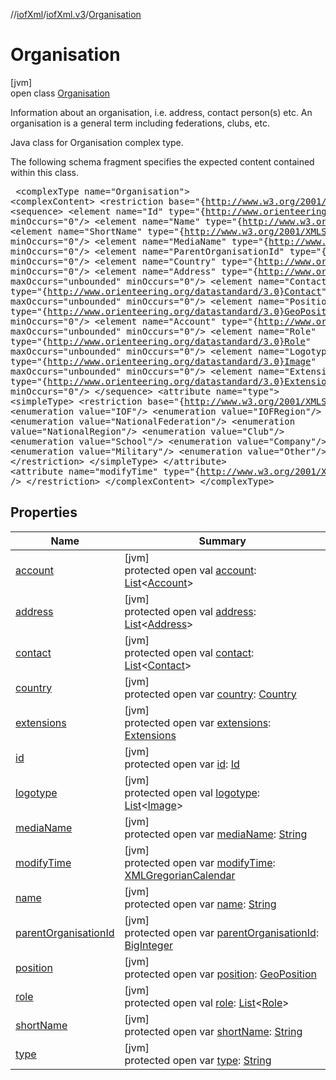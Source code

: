 //[iofXml](../../../index.md)/[iofXml.v3](../index.md)/[Organisation](index.md)

# Organisation

[jvm]\
open class [Organisation](index.md)

Information about an organisation, i.e. address, contact person(s) etc. An organisation is a general term including federations, clubs, etc. <p>Java class for Organisation complex type. <p>The following schema fragment specifies the expected content contained within this class. <pre> &lt;complexType name="Organisation"&gt; &lt;complexContent&gt; &lt;restriction base="{http://www.w3.org/2001/XMLSchema}anyType"&gt; &lt;sequence&gt; &lt;element name="Id" type="{http://www.orienteering.org/datastandard/3.0}Id" minOccurs="0"/&gt; &lt;element name="Name" type="{http://www.w3.org/2001/XMLSchema}string"/&gt; &lt;element name="ShortName" type="{http://www.w3.org/2001/XMLSchema}string" minOccurs="0"/&gt; &lt;element name="MediaName" type="{http://www.w3.org/2001/XMLSchema}string" minOccurs="0"/&gt; &lt;element name="ParentOrganisationId" type="{http://www.w3.org/2001/XMLSchema}integer" minOccurs="0"/&gt; &lt;element name="Country" type="{http://www.orienteering.org/datastandard/3.0}Country" minOccurs="0"/&gt; &lt;element name="Address" type="{http://www.orienteering.org/datastandard/3.0}Address" maxOccurs="unbounded" minOccurs="0"/&gt; &lt;element name="Contact" type="{http://www.orienteering.org/datastandard/3.0}Contact" maxOccurs="unbounded" minOccurs="0"/&gt; &lt;element name="Position" type="{http://www.orienteering.org/datastandard/3.0}GeoPosition" minOccurs="0"/&gt; &lt;element name="Account" type="{http://www.orienteering.org/datastandard/3.0}Account" maxOccurs="unbounded" minOccurs="0"/&gt; &lt;element name="Role" type="{http://www.orienteering.org/datastandard/3.0}Role" maxOccurs="unbounded" minOccurs="0"/&gt; &lt;element name="Logotype" type="{http://www.orienteering.org/datastandard/3.0}Image" maxOccurs="unbounded" minOccurs="0"/&gt; &lt;element name="Extensions" type="{http://www.orienteering.org/datastandard/3.0}Extensions" minOccurs="0"/&gt; &lt;/sequence&gt; &lt;attribute name="type"&gt; &lt;simpleType&gt; &lt;restriction base="{http://www.w3.org/2001/XMLSchema}NMTOKEN"&gt; &lt;enumeration value="IOF"/&gt; &lt;enumeration value="IOFRegion"/&gt; &lt;enumeration value="NationalFederation"/&gt; &lt;enumeration value="NationalRegion"/&gt; &lt;enumeration value="Club"/&gt; &lt;enumeration value="School"/&gt; &lt;enumeration value="Company"/&gt; &lt;enumeration value="Military"/&gt; &lt;enumeration value="Other"/&gt; &lt;/restriction&gt; &lt;/simpleType&gt; &lt;/attribute&gt; &lt;attribute name="modifyTime" type="{http://www.w3.org/2001/XMLSchema}dateTime" /&gt; &lt;/restriction&gt; &lt;/complexContent&gt; &lt;/complexType&gt; </pre>

## Properties

| Name | Summary |
|---|---|
| [account](account.md) | [jvm]<br>protected open val [account](account.md): [List](https://docs.oracle.com/javase/8/docs/api/java/util/List.html)<[Account](../-account/index.md)> |
| [address](address.md) | [jvm]<br>protected open val [address](address.md): [List](https://docs.oracle.com/javase/8/docs/api/java/util/List.html)<[Address](../-address/index.md)> |
| [contact](contact.md) | [jvm]<br>protected open val [contact](contact.md): [List](https://docs.oracle.com/javase/8/docs/api/java/util/List.html)<[Contact](../-contact/index.md)> |
| [country](country.md) | [jvm]<br>protected open var [country](country.md): [Country](../-country/index.md) |
| [extensions](extensions.md) | [jvm]<br>protected open var [extensions](extensions.md): [Extensions](../-extensions/index.md) |
| [id](id.md) | [jvm]<br>protected open var [id](id.md): [Id](../-id/index.md) |
| [logotype](logotype.md) | [jvm]<br>protected open val [logotype](logotype.md): [List](https://docs.oracle.com/javase/8/docs/api/java/util/List.html)<[Image](../-image/index.md)> |
| [mediaName](media-name.md) | [jvm]<br>protected open var [mediaName](media-name.md): [String](https://docs.oracle.com/javase/8/docs/api/java/lang/String.html) |
| [modifyTime](modify-time.md) | [jvm]<br>protected open var [modifyTime](modify-time.md): [XMLGregorianCalendar](https://docs.oracle.com/javase/8/docs/api/javax/xml/datatype/XMLGregorianCalendar.html) |
| [name](name.md) | [jvm]<br>protected open var [name](name.md): [String](https://docs.oracle.com/javase/8/docs/api/java/lang/String.html) |
| [parentOrganisationId](parent-organisation-id.md) | [jvm]<br>protected open var [parentOrganisationId](parent-organisation-id.md): [BigInteger](https://docs.oracle.com/javase/8/docs/api/java/math/BigInteger.html) |
| [position](position.md) | [jvm]<br>protected open var [position](position.md): [GeoPosition](../-geo-position/index.md) |
| [role](role.md) | [jvm]<br>protected open val [role](role.md): [List](https://docs.oracle.com/javase/8/docs/api/java/util/List.html)<[Role](../-role/index.md)> |
| [shortName](short-name.md) | [jvm]<br>protected open var [shortName](short-name.md): [String](https://docs.oracle.com/javase/8/docs/api/java/lang/String.html) |
| [type](type.md) | [jvm]<br>protected open var [type](type.md): [String](https://docs.oracle.com/javase/8/docs/api/java/lang/String.html) |
